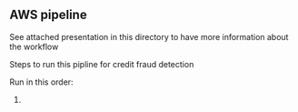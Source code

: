 ## AWS pipeline

See attached presentation in this directory to have more information about the workflow

Steps to run this pipline for credit fraud detection

Run in this order:

1. 